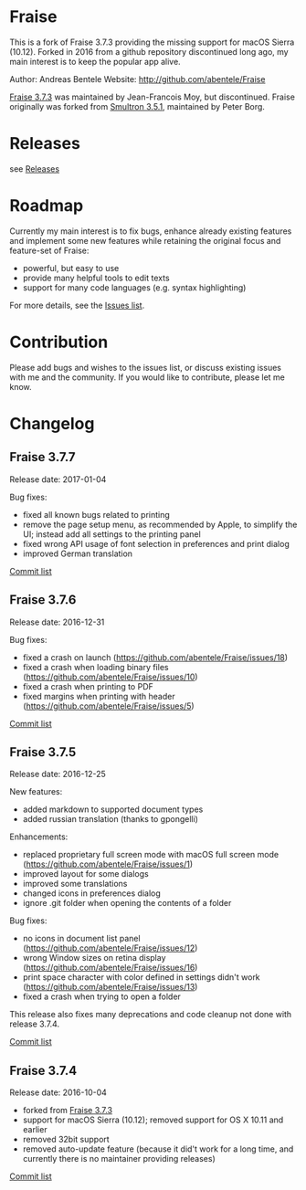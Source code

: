 # Fraise

This is a fork of Fraise 3.7.3 providing the missing support for macOS Sierra (10.12).
Forked in 2016 from a github repository discontinued long ago, my main interest is to keep the popular app alive.

Author: Andreas Bentele
Website: http://github.com/abentele/Fraise

[Fraise 3.7.3](https://github.com/jfmoy/Fraise) was maintained by Jean-Francois Moy, but discontinued.
Fraise originally was forked from [Smultron 3.5.1](https://sourceforge.net/projects/smultron/), maintained by Peter Borg.

# Releases

see [Releases](https://github.com/abentele/Fraise/releases)

# Roadmap

Currently my main interest is to fix bugs, enhance already existing features and implement some new features while retaining the original focus and feature-set of Fraise:
* powerful, but easy to use
* provide many helpful tools to edit texts
* support for many code languages (e.g. syntax highlighting)

For more details, see the [Issues list](https://github.com/abentele/Fraise/issues).

# Contribution

Please add bugs and wishes to the issues list, or discuss existing issues with me and the community.
If you would like to contribute, please let me know.

# Changelog

## Fraise 3.7.7

Release date: 2017-01-04

Bug fixes:
* fixed all known bugs related to printing
* remove the page setup menu, as recommended by Apple, to simplify the UI; instead add all settings to the printing panel
* fixed wrong API usage of font selection in preferences and print dialog
* improved German translation

[Commit list](https://github.com/abentele/Fraise/compare/3.7.6...3.7.7)

## Fraise 3.7.6

Release date: 2016-12-31

Bug fixes:
* fixed a crash on launch (https://github.com/abentele/Fraise/issues/18)
* fixed a crash when loading binary files (https://github.com/abentele/Fraise/issues/10)
* fixed a crash when printing to PDF
* fixed margins when printing with header (https://github.com/abentele/Fraise/issues/5)

[Commit list](https://github.com/abentele/Fraise/compare/3.7.5...3.7.6)

## Fraise 3.7.5

Release date: 2016-12-25

New features:
* added markdown to supported document types
* added russian translation (thanks to gpongelli)

Enhancements:
* replaced proprietary full screen mode with macOS full screen mode (https://github.com/abentele/Fraise/issues/1)
* improved layout for some dialogs
* improved some translations
* changed icons in preferences dialog
* ignore .git folder when opening the contents of a folder

Bug fixes:
* no icons in document list panel (https://github.com/abentele/Fraise/issues/12)
* wrong Window sizes on retina display (https://github.com/abentele/Fraise/issues/16)
* print space character with color defined in settings didn't work (https://github.com/abentele/Fraise/issues/13)
* fixed a crash when trying to open a folder

This release also fixes many deprecations and code cleanup not done with release 3.7.4.

[Commit list](https://github.com/abentele/Fraise/compare/3.7.4...3.7.5)

## Fraise 3.7.4

Release date: 2016-10-04

* forked from [Fraise 3.7.3](https://github.com/jfmoy/Fraise)
* support for macOS Sierra (10.12); removed support for OS X 10.11 and earlier
* removed 32bit support
* removed auto-update feature (because it did't work for a long time, and currently there is no maintainer providing releases)

[Commit list](https://github.com/abentele/Fraise/compare/3.7.3...3.7.4)
